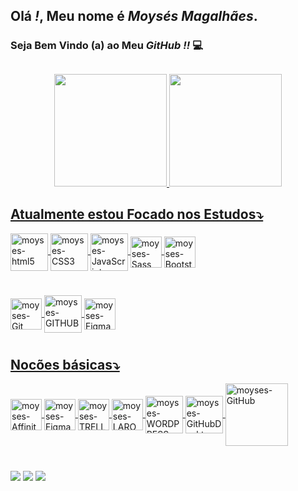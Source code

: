 ## Olá *!*, Meu nome é _Moysés Magalhães_.
### Seja Bem Vindo (a) ao Meu _GitHub_ *!!* 💻
##

<div align="center">
  <a href="https://github.com/Moyses-81">
  <img height="180em" src="https://github-readme-stats.vercel.app/api?username=moyses-81&show_icons=true&theme=algolia&include_all_commits=true&count_private=true"/>
  <img height="180em" src="https://github-readme-stats.vercel.app/api/top-langs/?username=Moyses-81&layout=compact&langs_count=7&theme=algolia"/>
</div>

<!--- ICONES PRINCIPAIS - 1ª POSIÇÃO -->
## Atualmente estou Focado nos Estudos⤵
             
<div style="display: inline_block">
<img align="center" alt="moyses-html5" height="60" width="60" src="https://img.icons8.com/color/60/000000/html-5--v1.png"/>
<img align="center" alt="moyses-CSS3" height="60" width="60" src="https://img.icons8.com/color/48/000000/css3.png"/>
<img align="center" alt="moyses-JavaScript" height="60" width="60" src="https://img.icons8.com/color/48/000000/javascript--v2.png"/>
<img align="center" alt="moyses-Sass" height="50" width="50" src="https://img.icons8.com/color/48/000000/sass.png"/>
<img align="center" alt="moyses-Bootstrap" height="50" width="50" src="https://img.icons8.com/color/48/000000/bootstrap.png"/>
</div>

#
<!---- ICONES SECUNDÁRIOS - 2ª POSIÇÃO --->
<div style="display: inline_block">
<img align="center" alt="moyses-Git" height="50" width="50" src="https://img.icons8.com/color/48/000000/git.png"/>
<img align="center" alt="moyses-GITHUB" height="60" width="60" src="https://cdn-user-icons.flaticon.com/22658/22658376/1638659083044.svg?token=exp=1638659985~hmac=253fd503fa26623447b720cc5e3238c8"/>
<img align="center" alt="moyses-Figma" height="50" width="50" src="https://img.icons8.com/color/48/000000/figma--v1.png"/>

#
  
  <!---- ICONES NOÇÕES BÁSICAS - 3ª POSIÇÃO --->
  ## Nocões básicas⤵
<div style="display: inline_block">
<img align="center" alt="moyses-Affinity" height="50" width="50" src="https://img.icons8.com/fluency/48/000000/affinity-designer.png"/>
<img align="center" alt="moyses-Figma" height="50" width="50" src="https://img.icons8.com/color/48/000000/figma--v1.png"/>
<img align="center" alt="moyses-TRELLO" height="50" width="50" src="https://img.icons8.com/color/48/000000/trello.png"/>
<img align="center" alt="moyses-LARONGON" height="50" width="50" src="https://progsoft.net/images/laragon-icon-6ba1779098fd909dbfd41617e35b0e4188981367.png"/>
<img align="center" alt="moyses-WORDPRESS" height="60" width="60" src="https://img.icons8.com/color/48/000000/wordpress.png"/>


<img align="center" alt="moyses-GitHubDesktop" height="60" width="60" src="https://cdn-user-icons.flaticon.com/22658/22658376/1638658877428.svg?token=exp=1638659792~hmac=42054b1eac57632b75af14e875502ba1"/>

 




<img align="center" alt="moyses-GitHub" height="100" width="100" src="https://ih1.redbubble.net/image.2121331296.5128/st,small,845x845-pad,1000x1000,f8f8f8.jpg"/>



 </div>

#

 <div style="display: inline_block">
 
  <a href="https://www.instagram.com/lucasvieira216/" target="_blank"><img src="https://img.shields.io/badge/-Instagram-%23E4405F?style=for-the-badge&logo=instagram&logoColor=white" target="_blank"></a>
  <a href = "mailto:lvieira216@gmail.com"><img src="https://img.shields.io/badge/-Gmail-%23333?style=for-the-badge&logo=gmail&logoColor=white" target="_blank"></a>
  <a href="https://www.linkedin.com/in/lucas-vieira-dias-7ab5a4150/" target="_blank"><img src="https://img.shields.io/badge/-LinkedIn-%230077B5?style=for-the-badge&logo=linkedin&logoColor=white" target="_blank"></a> 
  
  </div>
